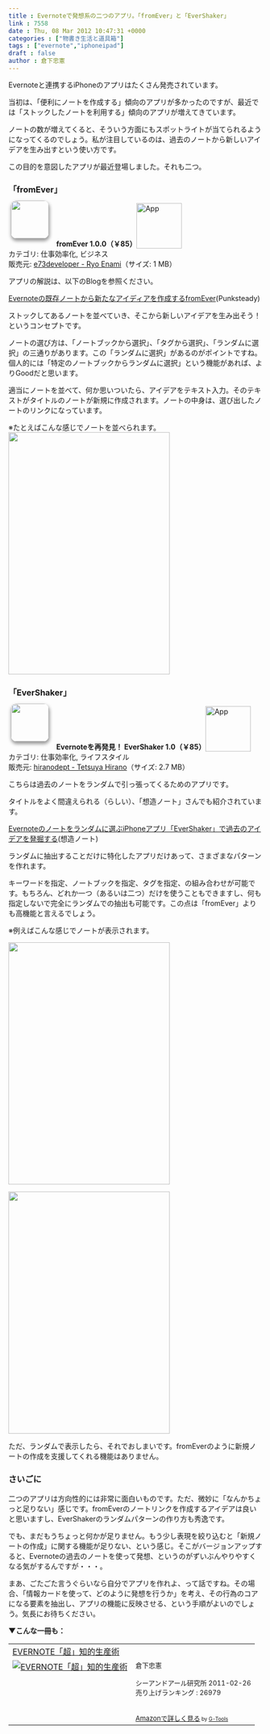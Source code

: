 ```yaml
---
title : Evernoteで発想系の二つのアプリ。「fromEver」と「EverShaker」
link : 7558
date : Thu, 08 Mar 2012 10:47:31 +0000
categories : ["物書き生活と道具箱"]
tags : ["evernote","iphoneipad"]
draft : false
author : 倉下忠憲
---
```


Evernoteと連携するiPhoneのアプリはたくさん発売されています。

当初は、「便利にノートを作成する」傾向のアプリが多かったのですが、最近では「ストックしたノートを利用する」傾向のアプリが増えてきています。

ノートの数が増えてくると、そういう方面にもスポットライトが当てられるようになってくるのでしょう。私が注目しているのは、過去のノートから新しいアイデアを生み出すという使い方です。

この目的を意図したアプリが最近登場しました。それも二つ。

<h3>「fromEver」</h3>
<a href="http://click.linksynergy.com/fs-bin/stat?id=Q0goZPzeHEw&offerid=94348&type=3&subid=0&tmpid=2192&RD_PARM1=http%253A%252F%252Fitunes.apple.com%252Fjp%252Fapp%252Ffromever%252Fid502867229%253Fmt%253D8%2526uo%253D4%2526partnerId%253D30" target="_blank" rel="nofollow"><img width="75" class="alignleft" align="left" src="http://a3.mzstatic.com/us/r1000/089/Purple/5a/af/69/mzm.gflpylxm.75x75-65.png" style="border-radius: 11px 11px 11px 11px;-moz-border-radius: 11px 11px 11px 11px;-webkit-border-radius: 11px 11px 11px 11px;box-shadow: 1px 4px 6px 1px #999999;-moz-box-shadow: 1px 4px 6px 1px #999999;-webkit-box-shadow: 1px 4px 6px 1px #999999;margin: -5px 15px 1px 5px;"></a><strong> fromEver 1.0.0（￥85）</strong><a href="http://click.linksynergy.com/fs-bin/stat?id=Q0goZPzeHEw&offerid=94348&type=3&subid=0&tmpid=2192&RD_PARM1=http%253A%252F%252Fitunes.apple.com%252Fjp%252Fapp%252Ffromever%252Fid502867229%253Fmt%253D8%2526uo%253D4%2526partnerId%253D30" target="_blank" rel="nofollow"><img src="http://r.mzstatic.com/htmlResources/2338/images/viewinitunes_jp.png" style="vertical-align:bottom;" width="90" alt="App"></a><br> カテゴリ: 仕事効率化, ビジネス<br> 販売元: <a href="http://click.linksynergy.com/fs-bin/stat?id=Q0goZPzeHEw&offerid=94348&type=3&subid=0&tmpid=2192&RD_PARM1=http%253A%252F%252Fitunes.apple.com%252Fjp%252Fartist%252Fe73developer%252Fid446671366%253Fuo%253D4%2526partnerId%253D30" target="_blank" rel="nofollow">e73developer - Ryo Enami</a>（サイズ: 1 MB）<br style="clear: both;">

アプリの解説は、以下のBlogを参照ください。

<a href="http://punksteady.com/2012/02/27/fromever/">Evernoteの既存ノートから新たなアイディアを作成するfromEver</a>(Punksteady)

ストックしてあるノートを並べていき、そこから新しいアイデアを生み出そう！というコンセプトです。

ノートの選び方は、「ノートブックから選択」、「タグから選択」、「ランダムに選択」の三通りがあります。この「ランダムに選択」があるのがポイントですね。個人的には「特定のノートブックからランダムに選択」という機能があれば、よりGoodだと思います。

適当にノートを並べて、何か思いついたら、アイデアをテキスト入力。そのテキストがタイトルのノートが新規に作成されます。ノートの中身は、選び出したノートのリンクになっています。

※たとえばこんな感じでノートを並べられます。
<a href="https://rashita.net/blog/wp-content/uploads/2012/03/20120308111807.png"><img src="https://rashita.net/blog/wp-content/uploads/2012/03/20120308111807.png" alt="" title="20120308111807" width="320" height="480" class="alignnone size-full wp-image-7562" /></a>

<h3>「EverShaker」</h3>
<a href="http://click.linksynergy.com/fs-bin/stat?id=Q0goZPzeHEw&offerid=94348&type=3&subid=0&tmpid=2192&RD_PARM1=http%253A%252F%252Fitunes.apple.com%252Fjp%252Fapp%252Fevernotewo-zai-fa-jian!-evershaker%252Fid500619130%253Fmt%253D8%2526uo%253D4%2526partnerId%253D30" target="_blank" rel="nofollow"><img width="75" class="alignleft" align="left" src="http://a2.mzstatic.com/us/r1000/106/Purple/e8/9a/38/mzl.oweyqnfz.75x75-65.jpg" style="border-radius: 11px 11px 11px 11px;-moz-border-radius: 11px 11px 11px 11px;-webkit-border-radius: 11px 11px 11px 11px;box-shadow: 1px 4px 6px 1px #999999;-moz-box-shadow: 1px 4px 6px 1px #999999;-webkit-box-shadow: 1px 4px 6px 1px #999999;margin: -5px 15px 1px 5px;"></a><strong> Evernoteを再発見！ EverShaker 1.0（￥85）</strong><a href="http://click.linksynergy.com/fs-bin/stat?id=Q0goZPzeHEw&offerid=94348&type=3&subid=0&tmpid=2192&RD_PARM1=http%253A%252F%252Fitunes.apple.com%252Fjp%252Fapp%252Fevernotewo-zai-fa-jian!-evershaker%252Fid500619130%253Fmt%253D8%2526uo%253D4%2526partnerId%253D30" target="_blank" rel="nofollow"><img src="http://r.mzstatic.com/htmlResources/2338/images/viewinitunes_jp.png" style="vertical-align:bottom;" width="90" alt="App"></a><br> カテゴリ: 仕事効率化, ライフスタイル<br> 販売元: <a href="http://click.linksynergy.com/fs-bin/stat?id=Q0goZPzeHEw&offerid=94348&type=3&subid=0&tmpid=2192&RD_PARM1=http%253A%252F%252Fitunes.apple.com%252Fjp%252Fartist%252Fhiranodept%252Fid397297721%253Fuo%253D4%2526partnerId%253D30" target="_blank" rel="nofollow">hiranodept - Tetsuya Hirano</a>（サイズ: 2.7 MB）<br style="clear: both;">

こちらは過去のノートをランダムで引っ張ってくるためのアプリです。

タイトルをよく間違えられる（らしい）、「想造ノート」さんでも紹介されています。

<a href="http://souzou.fuzimoto.info/2012/03/evernoteiphoneevershaker.html">Evernoteのノートをランダムに選ぶiPhoneアプリ「EverShaker」で過去のアイデアを発掘する</a>(想造ノート)

ランダムに抽出することだけに特化したアプリだけあって、さまざまなパターンを作れます。

キーワードを指定、ノートブックを指定、タグを指定、の組み合わせが可能です。もちろん、どれか一つ（あるいは二つ）だけを使うこともできますし、何も指定しないで完全にランダムでの抽出も可能です。この点は「fromEver」よりも高機能と言えるでしょう。

※例えばこんな感じでノートが表示されます。

<a href="https://rashita.net/blog/wp-content/uploads/2012/03/20120308101941.png"><img src="https://rashita.net/blog/wp-content/uploads/2012/03/20120308101941.png" alt="" title="20120308101941" width="320" height="480" class="alignnone size-full wp-image-7559" /></a>

<a href="https://rashita.net/blog/wp-content/uploads/2012/03/20120308102048.png"><img src="https://rashita.net/blog/wp-content/uploads/2012/03/20120308102048.png" alt="" title="20120308102048" width="320" height="480" class="alignnone size-full wp-image-7560" /></a>


ただ、ランダムで表示したら、それでおしまいです。fromEverのように新規ノートの作成を支援してくれる機能はありません。

<h3>さいごに</h3>
二つのアプリは方向性的には非常に面白いものです。ただ、微妙に「なんかちょっと足りない」感じです。fromEverのノートリンクを作成するアイデアは良いと思いますし、EverShakerのランダムパターンの作り方も秀逸です。

でも、まだもうちょっと何かが足りません。もう少し表現を絞り込むと「新規ノートの作成」に関する機能が足りない、という感じ。そこがバージョンアップすると、Evernoteの過去のノートを使って発想、というのがずいぶんやりやすくなる気がするんですが・・・。

まあ、ごたごた言うぐらいなら自分でアプリを作れよ、って話ですね。その場合、「情報カードを使って、どのように発想を行うか」を考え、その行為のコアになる要素を抽出し、アプリの機能に反映させる、という手順がよいのでしょう。気長にお待ちください。

<strong>▼こんな一冊も：</strong>
<table  border="0" cellpadding="5"><tr><td colspan="2"><a href="http://www.amazon.co.jp/EVERNOTE%E3%80%8C%E8%B6%85%E3%80%8D%E7%9F%A5%E7%9A%84%E7%94%9F%E7%94%A3%E8%A1%93-%E5%80%89%E4%B8%8B%E5%BF%A0%E6%86%B2/dp/4863540817%3FSubscriptionId%3D15SMZCTB9V8NGR2TW082%26tag%3Drashita1000-22%26linkCode%3Dxm2%26camp%3D2025%26creative%3D165953%26creativeASIN%3D4863540817" target="_blank">EVERNOTE「超」知的生産術</a><img src="http://www.assoc-amazon.jp/e/ir?t=rashita1000-22&l=ur2&o=9" width="1" height="1" style="border: none;" alt="" /></td></tr><tr><td valign="top"><a href="http://www.amazon.co.jp/EVERNOTE%E3%80%8C%E8%B6%85%E3%80%8D%E7%9F%A5%E7%9A%84%E7%94%9F%E7%94%A3%E8%A1%93-%E5%80%89%E4%B8%8B%E5%BF%A0%E6%86%B2/dp/4863540817%3FSubscriptionId%3D15SMZCTB9V8NGR2TW082%26tag%3Drashita1000-22%26linkCode%3Dxm2%26camp%3D2025%26creative%3D165953%26creativeASIN%3D4863540817" target="_blank"><img src="http://ecx.images-amazon.com/images/I/51OnU0cd03L._SL160_.jpg" border="0" alt="EVERNOTE「超」知的生産術" /></a></td><td valign="top"><font size="-1">倉下忠憲 <br /><br />シーアンドアール研究所  2011-02-26<br />売り上げランキング : 26979<br /><br /><br /><a href="http://www.amazon.co.jp/EVERNOTE%E3%80%8C%E8%B6%85%E3%80%8D%E7%9F%A5%E7%9A%84%E7%94%9F%E7%94%A3%E8%A1%93-%E5%80%89%E4%B8%8B%E5%BF%A0%E6%86%B2/dp/4863540817%3FSubscriptionId%3D15SMZCTB9V8NGR2TW082%26tag%3Drashita1000-22%26linkCode%3Dxm2%26camp%3D2025%26creative%3D165953%26creativeASIN%3D4863540817" target="_blank">Amazonで詳しく見る</a></font><font size="-2"> by <a href="http://www.goodpic.com/mt/aws/index.html" >G-Tools</a></font></td></tr></table>
